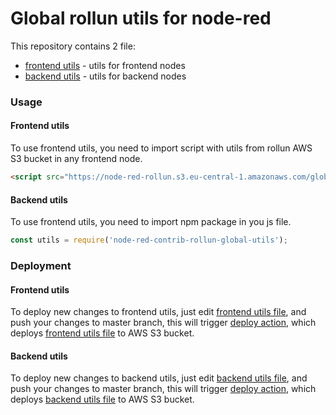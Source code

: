 # Global rollun utils for node-red

This repository contains 2 file:
- [frontend utils](./global-frontend-utils.js) - utils for frontend nodes
- [backend utils](./global-backend-utils.js) - utils for backend nodes

### Usage

#### Frontend utils
To use frontend utils, you need to import script with utils from rollun AWS S3 bucket in any frontend node.
```html
<script src="https://node-red-rollun.s3.eu-central-1.amazonaws.com/global-frontend-utils.js"></script>
```

#### Backend utils
To use frontend utils, you need to import npm package in you js file.
```js
const utils = require('node-red-contrib-rollun-global-utils');
```

### Deployment

#### Frontend utils
To deploy new changes to frontend utils, just edit [frontend utils file](./global-frontend-utils.js),
and push your changes to master branch, this will trigger [deploy action](../.github/workflows/deploy-frontend-utils.yml),
which deploys [frontend utils file](./global-frontend-utils.js) to AWS S3 bucket.

#### Backend utils
To deploy new changes to backend utils, just edit [backend utils file](./global-backend-utils.js),
and push your changes to master branch, this will trigger [deploy action](../.github/workflows/deploy-backend-utils.yml), 
which deploys [backend utils file](./global-backend-utils.js) to AWS S3 bucket.
